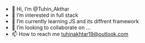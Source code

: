 - 👋 Hi, I’m @Tuhin_Akthar
- 👀 I’m interested in full stack
- 🌱 I’m currently learning JS and its diffrent framework
- 💞️ I’m looking to collaborate on ...
- 📫 How to reach me tuhinakhtar19@outlook.com
  


<!---
TuhinAkt/TuhinAkt is a ✨ special ✨ repository because its `README.md` (this file) appears on your GitHub profile.
You can click the Preview link to take a look at your changes.
--->
